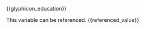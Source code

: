 <span id="education_icon">{{glyphicon_education}}</span>

<span id="referenced_value">This variable can be referenced.</span>
<span id="finalized_value">{{referenced_value}}</span>

